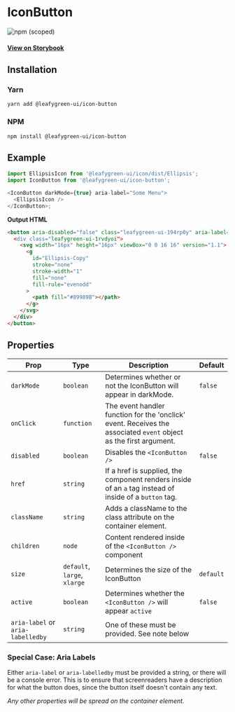 # IconButton

![npm (scoped)](https://img.shields.io/npm/v/@leafygreen-ui/icon-button.svg)

#### [View on Storybook](https://mongodb.github.io/leafygreen-ui/?path=/story/iconbutton--default)

## Installation

### Yarn

```shell
yarn add @leafygreen-ui/icon-button
```

### NPM

```shell
npm install @leafygreen-ui/icon-button
```

## Example

```Javascript
import EllipsisIcon from '@leafygreen-ui/icon/dist/Ellipsis';
import IconButton from '@leafygreen-ui/icon-button';

<IconButton darkMode={true} aria-label="Some Menu">
  <EllipsisIcon />
</IconButton>;
```

**Output HTML**

```html
<button aria-disabled="false" class="leafygreen-ui-194rp0y" aria-label="Some Menu>
  <div class="leafygreen-ui-1rvdyoi">
    <svg width="16px" height="16px" viewBox="0 0 16 16" version="1.1">
      <g
        id="Ellipsis-Copy"
        stroke="none"
        stroke-width="1"
        fill="none"
        fill-rule="evenodd"
      >
        <path fill="#89989B"></path>
      </g>
    </svg>
  </div>
</button>
```

## Properties

| Prop                              | Type                         | Description                                                                                                       | Default   |
| --------------------------------- | ---------------------------- | ----------------------------------------------------------------------------------------------------------------- | --------- |
| `darkMode`                        | `boolean`                    | Determines whether or not the IconButton will appear in darkMode.                                                 | `false`   |
| `onClick`                         | `function`                   | The event handler function for the 'onclick' event. Receives the associated `event` object as the first argument. |           |
| `disabled`                        | `boolean`                    | Disables the `<IconButton />`                                                                                     | `false`   |
| `href`                            | `string`                     | If a href is supplied, the component renders inside of an `a` tag instead of inside of a `button` tag.            |           |
| `className`                       | `string`                     | Adds a className to the class attribute on the container element.                                                 |           |
| `children`                        | `node`                       | Content rendered inside of the `<IconButton />` component                                                         |           |
| `size`                            | `default`, `large`, `xlarge` | Determines the size of the IconButton                                                                             | `default` |
| `active`                          | `boolean`                    | Determines whether the `<IconButton />` will appear `active`                                                      | `false`   |
| `aria-label` or `aria-labelledby` | `string`                     | One of these must be provided. See note below                                                                     |           |

### Special Case: Aria Labels

Either `aria-label` or `aria-labelledby` must be provided a string, or there will be a console error. This is to ensure that screenreaders have a description for what the button does, since the button itself doesn't contain any text.

_Any other properties will be spread on the container element._
